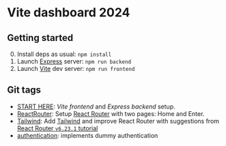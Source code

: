 # Vite dashboard 2024

## Getting started

0. Install deps as usual: `npm install`
1. Launch [Express](https://expressjs.com/) server: `npm run backend`
2. Launch [Vite](https://vitejs.dev/) dev server: `npm run frontend`

## Git tags

- [START HERE](https://github.com/fibo/vite-dashboard-2024/tree/START_HERE): _Vite frontend_ and _Express backend_ setup.
- [ReactRouter](https://github.com/fibo/vite-dashboard-2024/tree/ReactRouter): Setup [React Router](https://reactrouter.com/) with two pages: Home and Enter.
- [Tailwind](https://github.com/fibo/vite-dashboard-2024/tree/Tailwind): Add [Tailwind](https://tailwindcss.com/) and improve React Router with suggestions from [React Router `v6.23.1` tutorial](https://reactrouter.com/en/6.23.1/start/tutorial)
- [authentication](https://github.com/fibo/vite-dashboard-2024/tree/authentication): implements dummy authentication
